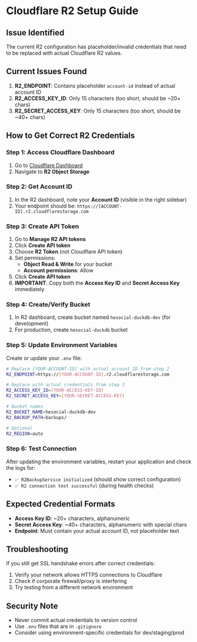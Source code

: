 # Cloudflare R2 Setup Guide

## Issue Identified
The current R2 configuration has placeholder/invalid credentials that need to be replaced with actual Cloudflare R2 values.

## Current Issues Found
1. **R2_ENDPOINT**: Contains placeholder `account-id` instead of actual account ID
2. **R2_ACCESS_KEY_ID**: Only 15 characters (too short, should be ~20+ chars)
3. **R2_SECRET_ACCESS_KEY**: Only 15 characters (too short, should be ~40+ chars)

## How to Get Correct R2 Credentials

### Step 1: Access Cloudflare Dashboard
1. Go to [Cloudflare Dashboard](https://dash.cloudflare.com/)
2. Navigate to **R2 Object Storage**

### Step 2: Get Account ID
1. In the R2 dashboard, note your **Account ID** (visible in the right sidebar)
2. Your endpoint should be: `https://[ACCOUNT-ID].r2.cloudflarestorage.com`

### Step 3: Create API Token
1. Go to **Manage R2 API tokens**
2. Click **Create API token**
3. Choose **R2 Token** (not Cloudflare API token)
4. Set permissions:
   - **Object Read & Write** for your bucket
   - **Account permissions**: Allow
5. Click **Create API token**
6. **IMPORTANT**: Copy both the **Access Key ID** and **Secret Access Key** immediately

### Step 4: Create/Verify Bucket
1. In R2 dashboard, create bucket named `hesocial-duckdb-dev` (for development)
2. For production, create `hesocial-duckdb` bucket

### Step 5: Update Environment Variables
Create or update your `.env` file:

```bash
# Replace [YOUR-ACCOUNT-ID] with actual account ID from step 2
R2_ENDPOINT=https://[YOUR-ACCOUNT-ID].r2.cloudflarestorage.com

# Replace with actual credentials from step 3  
R2_ACCESS_KEY_ID=[YOUR-ACCESS-KEY-ID]
R2_SECRET_ACCESS_KEY=[YOUR-SECRET-ACCESS-KEY]

# Bucket names
R2_BUCKET_NAME=hesocial-duckdb-dev
R2_BACKUP_PATH=backups/

# Optional
R2_REGION=auto
```

### Step 6: Test Connection
After updating the environment variables, restart your application and check the logs for:
- `✅ R2BackupService initialized` (should show correct configuration)
- `✅ R2 connection test successful` (during health checks)

## Expected Credential Formats
- **Access Key ID**: ~20+ characters, alphanumeric
- **Secret Access Key**: ~40+ characters, alphanumeric with special chars
- **Endpoint**: Must contain your actual account ID, not placeholder text

## Troubleshooting
If you still get SSL handshake errors after correct credentials:
1. Verify your network allows HTTPS connections to Cloudflare
2. Check if corporate firewall/proxy is interfering
3. Try testing from a different network environment

## Security Note
- Never commit actual credentials to version control
- Use `.env` files that are in `.gitignore`
- Consider using environment-specific credentials for dev/staging/prod